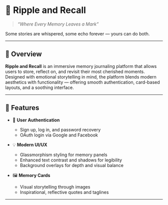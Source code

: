 
# 🌊 Ripple and Recall

> *“Where Every Memory Leaves a Mark”*

Some stories are whispered, some echo forever — yours can do both.

---

## 🧠 Overview

**Ripple and Recall** is an immersive memory journaling platform that allows users to store, reflect on, and revisit their most cherished moments. Designed with emotional storytelling in mind, the platform blends modern aesthetics with functionality — offering smooth authentication, card-based layouts, and a soothing interface.

---

## 🚀 Features

- 🔐 **User Authentication**
  - Sign up, log in, and password recovery
  - OAuth login via Google and Facebook

- 💡 **Modern UI/UX**
  - Glassmorphism styling for memory panels
  - Enhanced text contrast and shadows for legibility
  - Background overlays for depth and visual balance

- 🖼️ **Memory Cards**
  - Visual storytelling through images
  - Inspirational, reflective quotes and taglines

---




